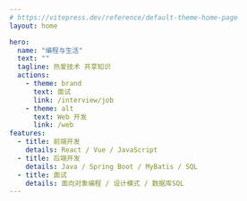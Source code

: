```yaml
---
# https://vitepress.dev/reference/default-theme-home-page
layout: home

hero:
  name: "编程与生活"
  text: ""
  tagline: 热爱技术 共享知识
  actions:
    - theme: brand
      text: 面试
      link: /interview/job
    - theme: alt
      text: Web 开发
      link: /web
features:
  - title: 前端开发
    details: React / Vue / JavaScript
  - title: 后端开发
    details: Java / Spring Boot / MyBatis / SQL
  - title: 面试
    details: 面向对象编程 / 设计模式 / 数据库SQL
---
```

